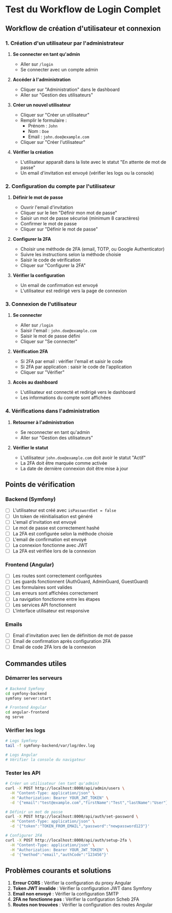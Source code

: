# Test du Workflow de Login Complet

## Workflow de création d'utilisateur et connexion

### 1. Création d'un utilisateur par l'administrateur

1. **Se connecter en tant qu'admin**
   - Aller sur `/login`
   - Se connecter avec un compte admin

2. **Accéder à l'administration**
   - Cliquer sur "Administration" dans le dashboard
   - Aller sur "Gestion des utilisateurs"

3. **Créer un nouvel utilisateur**
   - Cliquer sur "Créer un utilisateur"
   - Remplir le formulaire :
     - Prénom : `John`
     - Nom : `Doe`
     - Email : `john.doe@example.com`
   - Cliquer sur "Créer l'utilisateur"

4. **Vérifier la création**
   - L'utilisateur apparaît dans la liste avec le statut "En attente de mot de passe"
   - Un email d'invitation est envoyé (vérifier les logs ou la console)

### 2. Configuration du compte par l'utilisateur

1. **Définir le mot de passe**
   - Ouvrir l'email d'invitation
   - Cliquer sur le lien "Définir mon mot de passe"
   - Saisir un mot de passe sécurisé (minimum 8 caractères)
   - Confirmer le mot de passe
   - Cliquer sur "Définir le mot de passe"

2. **Configurer la 2FA**
   - Choisir une méthode de 2FA (email, TOTP, ou Google Authenticator)
   - Suivre les instructions selon la méthode choisie
   - Saisir le code de vérification
   - Cliquer sur "Configurer la 2FA"

3. **Vérifier la configuration**
   - Un email de confirmation est envoyé
   - L'utilisateur est redirigé vers la page de connexion

### 3. Connexion de l'utilisateur

1. **Se connecter**
   - Aller sur `/login`
   - Saisir l'email : `john.doe@example.com`
   - Saisir le mot de passe défini
   - Cliquer sur "Se connecter"

2. **Vérification 2FA**
   - Si 2FA par email : vérifier l'email et saisir le code
   - Si 2FA par application : saisir le code de l'application
   - Cliquer sur "Vérifier"

3. **Accès au dashboard**
   - L'utilisateur est connecté et redirigé vers le dashboard
   - Les informations du compte sont affichées

### 4. Vérifications dans l'administration

1. **Retourner à l'administration**
   - Se reconnecter en tant qu'admin
   - Aller sur "Gestion des utilisateurs"

2. **Vérifier le statut**
   - L'utilisateur `john.doe@example.com` doit avoir le statut "Actif"
   - La 2FA doit être marquée comme activée
   - La date de dernière connexion doit être mise à jour

## Points de vérification

### Backend (Symfony)
- [ ] L'utilisateur est créé avec `isPasswordSet = false`
- [ ] Un token de réinitialisation est généré
- [ ] L'email d'invitation est envoyé
- [ ] Le mot de passe est correctement hashé
- [ ] La 2FA est configurée selon la méthode choisie
- [ ] L'email de confirmation est envoyé
- [ ] La connexion fonctionne avec JWT
- [ ] La 2FA est vérifiée lors de la connexion

### Frontend (Angular)
- [ ] Les routes sont correctement configurées
- [ ] Les guards fonctionnent (AuthGuard, AdminGuard, GuestGuard)
- [ ] Les formulaires sont valides
- [ ] Les erreurs sont affichées correctement
- [ ] La navigation fonctionne entre les étapes
- [ ] Les services API fonctionnent
- [ ] L'interface utilisateur est responsive

### Emails
- [ ] Email d'invitation avec lien de définition de mot de passe
- [ ] Email de confirmation après configuration 2FA
- [ ] Email de code 2FA lors de la connexion

## Commandes utiles

### Démarrer les serveurs
```bash
# Backend Symfony
cd symfony-backend
symfony server:start

# Frontend Angular
cd angular-frontend
ng serve
```

### Vérifier les logs
```bash
# Logs Symfony
tail -f symfony-backend/var/log/dev.log

# Logs Angular
# Vérifier la console du navigateur
```

### Tester les API
```bash
# Créer un utilisateur (en tant qu'admin)
curl -X POST http://localhost:8000/api/admin/users \
  -H "Content-Type: application/json" \
  -H "Authorization: Bearer YOUR_JWT_TOKEN" \
  -d '{"email":"test@example.com","firstName":"Test","lastName":"User"}'

# Définir un mot de passe
curl -X POST http://localhost:8000/api/auth/set-password \
  -H "Content-Type: application/json" \
  -d '{"token":"TOKEN_FROM_EMAIL","password":"newpassword123"}'

# Configurer 2FA
curl -X POST http://localhost:8000/api/auth/setup-2fa \
  -H "Content-Type: application/json" \
  -H "Authorization: Bearer YOUR_JWT_TOKEN" \
  -d '{"method":"email","authCode":"123456"}'
```

## Problèmes courants et solutions

1. **Erreur CORS** : Vérifier la configuration du proxy Angular
2. **Token JWT invalide** : Vérifier la configuration JWT dans Symfony
3. **Email non envoyé** : Vérifier la configuration SMTP
4. **2FA ne fonctionne pas** : Vérifier la configuration Scheb 2FA
5. **Routes non trouvées** : Vérifier la configuration des routes Angular
